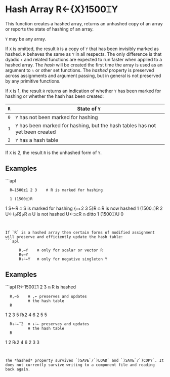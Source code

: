 
<!-- Hidden search keywords -->
<div style="display: none;">
  1500⌶
</div>


<h1 class="heading"><span class="name">Hash Array</span> <span class="command">R←{X}1500⌶Y</span></h1>


This function creates a hashed array, returns an unhashed copy of an array or reports the state of hashing of an array.


`Y` may be any array.


If `X` is omitted, the result `R` is a copy of `Y` that has been invisibly marked as hashed. `R` behaves the same as `Y` in all respects. The only difference is that dyadic `⍳` and related functions are expected to run faster when applied to a hashed array. The *hash* will be created the first time the array is used as an argument to `⍳` or other set functions. The *hashed* property is preserved across assignments and argument passing, but in general is not preserved by any primitive functions.




If `X` is 1, the result `R` returns an indication of whether `Y` has been marked for hashing or whether the hash has been created:


|`R`|State of `Y`                                                                 |
|---|-----------------------------------------------------------------------------|
|`0`|`Y` has not been marked for hashing                                          |
|`1`|`Y` has been marked for hashing, but the hash tables has not yet been created|
|`2`|`Y` has a hash table                                                         |


If `X` is 2, the result `R` is the unhashed form of `Y`.


<h2 class="example">Examples</h2>
```apl

      R←1500⌶1 2 3    ⍝ R is marked for hashing

      1 (1500⌶)R
1
      S←R             ⍝ S is marked for hashing
      {⍵⍳2 3 5}R      ⍝ R is now hashed
      1 (1500⌶)R
2
      U←(⍴R)⍴R        ⍝ U is not hashed
      U←⊃⊂R           ⍝   ditto
      1 (1500⌶)U
0
```


If `R` is a hashed array then certain forms of modified assignment will preserve and efficiently update the hash table:
```apl

      R,←Y    ⍝ only for scalar or vector R
      R⍪←Y
      R↓⍨←Y   ⍝ only for negative singleton Y
```

<h2 class="example">Examples</h2>
```apl
      R←1500⌶1 2 3 ⍝ R is hashed

      R,←5    ⍝ ,← preserves and updates
              ⍝ the hash table
      R
1 2 3 5
      R⍳2 4 6
2 5 5

      R↓⍨←¯2  ⍝ ↓⍨← preserves and updates
              ⍝ the hash table
      R
1 2
      R⍳2 4 6
2 3 3
```


The *hashed* property survives `)SAVE`/`)LOAD` and `)SAVE`/`)COPY`. It does not currently survive writing to a component file and reading back again.


